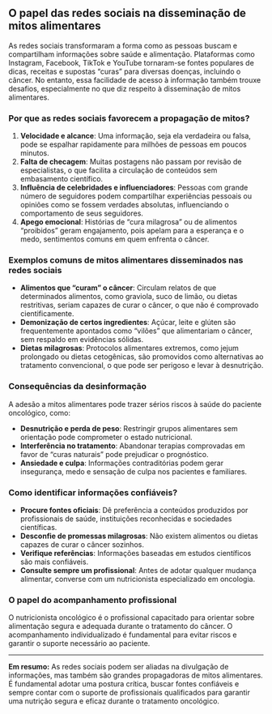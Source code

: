 
## O papel das redes sociais na disseminação de mitos alimentares

As redes sociais transformaram a forma como as pessoas buscam e compartilham informações sobre saúde e alimentação. Plataformas como Instagram, Facebook, TikTok e YouTube tornaram-se fontes populares de dicas, receitas e supostas “curas” para diversas doenças, incluindo o câncer. No entanto, essa facilidade de acesso à informação também trouxe desafios, especialmente no que diz respeito à disseminação de mitos alimentares.

### Por que as redes sociais favorecem a propagação de mitos?

1. **Velocidade e alcance**: Uma informação, seja ela verdadeira ou falsa, pode se espalhar rapidamente para milhões de pessoas em poucos minutos.
2. **Falta de checagem**: Muitas postagens não passam por revisão de especialistas, o que facilita a circulação de conteúdos sem embasamento científico.
3. **Influência de celebridades e influenciadores**: Pessoas com grande número de seguidores podem compartilhar experiências pessoais ou opiniões como se fossem verdades absolutas, influenciando o comportamento de seus seguidores.
4. **Apego emocional**: Histórias de “cura milagrosa” ou de alimentos “proibidos” geram engajamento, pois apelam para a esperança e o medo, sentimentos comuns em quem enfrenta o câncer.

### Exemplos comuns de mitos alimentares disseminados nas redes sociais

- **Alimentos que “curam” o câncer**: Circulam relatos de que determinados alimentos, como graviola, suco de limão, ou dietas restritivas, seriam capazes de curar o câncer, o que não é comprovado cientificamente.
- **Demonização de certos ingredientes**: Açúcar, leite e glúten são frequentemente apontados como “vilões” que alimentariam o câncer, sem respaldo em evidências sólidas.
- **Dietas milagrosas**: Protocolos alimentares extremos, como jejum prolongado ou dietas cetogênicas, são promovidos como alternativas ao tratamento convencional, o que pode ser perigoso e levar à desnutrição.

### Consequências da desinformação

A adesão a mitos alimentares pode trazer sérios riscos à saúde do paciente oncológico, como:

- **Desnutrição e perda de peso**: Restringir grupos alimentares sem orientação pode comprometer o estado nutricional.
- **Interferência no tratamento**: Abandonar terapias comprovadas em favor de “curas naturais” pode prejudicar o prognóstico.
- **Ansiedade e culpa**: Informações contraditórias podem gerar insegurança, medo e sensação de culpa nos pacientes e familiares.

### Como identificar informações confiáveis?

- **Procure fontes oficiais**: Dê preferência a conteúdos produzidos por profissionais de saúde, instituições reconhecidas e sociedades científicas.
- **Desconfie de promessas milagrosas**: Não existem alimentos ou dietas capazes de curar o câncer sozinhos.
- **Verifique referências**: Informações baseadas em estudos científicos são mais confiáveis.
- **Consulte sempre um profissional**: Antes de adotar qualquer mudança alimentar, converse com um nutricionista especializado em oncologia.

### O papel do acompanhamento profissional

O nutricionista oncológico é o profissional capacitado para orientar sobre alimentação segura e adequada durante o tratamento do câncer. O acompanhamento individualizado é fundamental para evitar riscos e garantir o suporte necessário ao paciente.

---

**Em resumo:** As redes sociais podem ser aliadas na divulgação de informações, mas também são grandes propagadoras de mitos alimentares. É fundamental adotar uma postura crítica, buscar fontes confiáveis e sempre contar com o suporte de profissionais qualificados para garantir uma nutrição segura e eficaz durante o tratamento oncológico.
```
